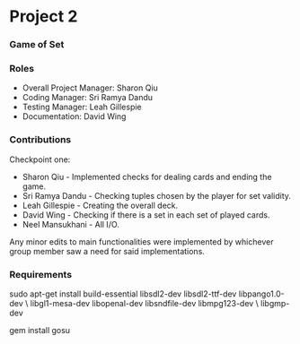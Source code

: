 # Project 2
### Game of Set

### Roles
* Overall Project Manager: Sharon Qiu
* Coding Manager: Sri Ramya Dandu
* Testing Manager: Leah Gillespie
* Documentation: David Wing 

### Contributions
Checkpoint one:
* Sharon Qiu - Implemented checks for dealing cards and ending the game.
* Sri Ramya Dandu - Checking tuples chosen by the player for set validity.
* Leah Gillespie - Creating the overall deck.
* David Wing - Checking if there is a set in each set of played cards.
* Neel Mansukhani - All I/O.

Any minor edits to main functionalities were implemented by whichever group member saw a need for said implementations.

### Requirements
sudo apt-get install build-essential libsdl2-dev libsdl2-ttf-dev libpango1.0-dev \ libgl1-mesa-dev libopenal-dev libsndfile-dev libmpg123-dev \ libgmp-dev

gem install gosu
